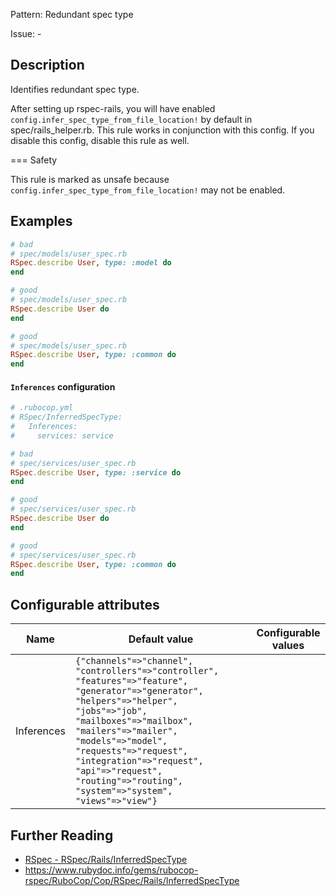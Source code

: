 Pattern: Redundant spec type

Issue: -

## Description

Identifies redundant spec type.

After setting up rspec-rails, you will have enabled
`config.infer_spec_type_from_file_location!` by default in
spec/rails_helper.rb. This rule works in conjunction with this config.
If you disable this config, disable this rule as well.

=== Safety

This rule is marked as unsafe because
`config.infer_spec_type_from_file_location!` may not be enabled.

## Examples

```ruby
# bad
# spec/models/user_spec.rb
RSpec.describe User, type: :model do
end

# good
# spec/models/user_spec.rb
RSpec.describe User do
end

# good
# spec/models/user_spec.rb
RSpec.describe User, type: :common do
end
```

#### `Inferences` configuration

```ruby
# .rubocop.yml
# RSpec/InferredSpecType:
#   Inferences:
#     services: service

# bad
# spec/services/user_spec.rb
RSpec.describe User, type: :service do
end

# good
# spec/services/user_spec.rb
RSpec.describe User do
end

# good
# spec/services/user_spec.rb
RSpec.describe User, type: :common do
end
```

## Configurable attributes

Name | Default value | Configurable values
--- | --- | ---
Inferences | `{"channels"=>"channel", "controllers"=>"controller", "features"=>"feature", "generator"=>"generator", "helpers"=>"helper", "jobs"=>"job", "mailboxes"=>"mailbox", "mailers"=>"mailer", "models"=>"model", "requests"=>"request", "integration"=>"request", "api"=>"request", "routing"=>"routing", "system"=>"system", "views"=>"view"}` | 

## Further Reading

* [RSpec - RSpec/Rails/InferredSpecType](https://docs.rubocop.org/rubocop-rspec/cops_rspec_rails.html#rspecrailsinferredspectype)
* https://www.rubydoc.info/gems/rubocop-rspec/RuboCop/Cop/RSpec/Rails/InferredSpecType